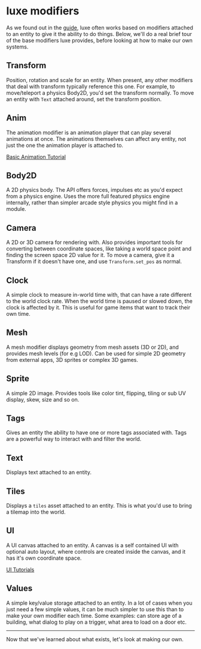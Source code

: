 # luxe modifiers

As we found out in the [guide](../../../guide), luxe often works based on modifiers attached to an entity to give it the ability to do things.
Below, we'll do a real brief tour of the base modifiers luxe provides, before looking at how to make our own systems.

## Transform

Position, rotation and scale for an entity. 
When present, any other modifiers that deal with transform typically reference this one.
For example, to move/teleport a physics Body2D, you'd set the transform normally. 
To move an entity with `Text` attached around, set the transform position.

## Anim 

The animation modifier is an animation player that can play several animations at once. 
The animations themselves can affect any entity, not just the one the animation player is attached to.

[Basic Animation Tutorial](../wip/animate-a-sprite.md)

## Body2D

A 2D physics body. The API offers forces, impulses etc as you'd expect from a physics engine. 
Uses the more full featured physics engine internally, rather than simpler arcade style physics you might find in a module.

## Camera

A 2D or 3D camera for rendering with. Also provides important tools for 
converting between coordinate spaces, like taking a world space point and finding the screen space 2D value for it.
To move a camera, give it a Transform if it doesn't have one, and use `Transform.set_pos` as normal.

## Clock 

A simple clock to measure in-world time with, that can have a rate different to the world clock rate. 
When the world time is paused or slowed down, the clock is affected by it.
This is useful for game items that want to track their own time.

## Mesh

A mesh modifier displays geometry from mesh assets (3D or 2D), and provides mesh levels (for e.g LOD). 
Can be used for simple 2D geometry from external apps, 3D sprites or complex 3D games.

## Sprite 

A simple 2D image. Provides tools like color tint, flipping, tiling or sub UV display, skew, size and so on.

## Tags

Gives an entity the ability to have one or more tags associated with. Tags are a powerful way to interact with and filter the world.

## Text

Displays text attached to an entity. 

## Tiles

Displays a `tiles` asset attached to an entity. This is what you'd use to bring a tilemap into the world.

## UI

A UI canvas attached to an entity. A canvas is a self contained UI with optional auto layout, where
controls are created inside the canvas, and it has it's own coordinate space. 

[UI Tutorials](../../ui/intro)

## Values

A simple key/value storage attached to an entity. 
In a lot of cases when you just need a few simple values, it can be much simpler to use this
than to make your own modifier each time. 
Some examples: can store age of a building, what dialog to play on a trigger, what area to load on a door etc.

---

Now that we've learned about what exists, let's look at making our own.
